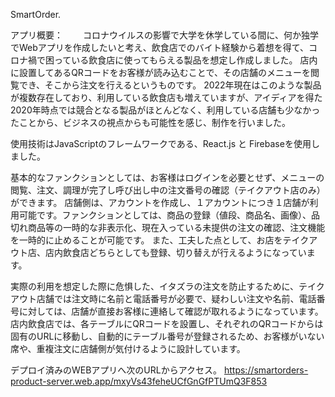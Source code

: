 SmartOrder.

アプリ概要：
　　コロナウイルスの影響で大学を休学している間に、何か独学でWebアプリを作成したいと考え、飲食店でのバイト経験から着想を得て、コロナ禍で困っている飲食店に使ってもらえる製品を想定し作成しました。
店内に設置してあるQRコードをお客様が読み込むことで、その店舗のメニューを閲覧でき、そこから注文を行えるというものです。
2022年現在はこのような製品が複数存在しており、利用している飲食店も増えていますが、アイディアを得た2020年時点では競合となる製品がほとんどなく、利用している店舗も少なかったことから、ビジネスの視点からも可能性を感じ、制作を行いました。

使用技術はJavaScriptのフレームワークである、React.js と Firebaseを使用しました。　

基本的なファンクションとしては、お客様はログインを必要とせず、メニューの閲覧、注文、調理が完了し呼び出し中の注文番号の確認（テイクアウト店のみ）ができます。
店舗側は、アカウントを作成し、１アカウントにつき１店舗が利用可能です。ファンクションとしては、商品の登録（値段、商品名、画像）、品切れ商品等の一時的な非表示化、現在入っている未提供の注文の確認、注文機能を一時的に止めることが可能です。
また、工夫した点として、お店をテイクアウト店、店内飲食店どちらとしても登録、切り替えが行えるようになっています。

実際の利用を想定した際に危惧した、イタズラの注文を防止するために、テイクアウト店舗では注文時に名前と電話番号が必要で、疑わしい注文や名前、電話番号に対しては、店舗が直接お客様に連絡して確認が取れるようになっています。店内飲食店では、各テーブルにQRコードを設置し、それぞれのQRコードからは固有のURLに移動し、自動的にテーブル番号が登録されるため、お客様がいない席や、重複注文に店舗側が気付けるように設計しています。


デプロイ済みのWEBアプリへ次のURLからアクセス。
https://smartorders-product-server.web.app/mxyVs43feheUCfGnGfPTUmQ3F853
